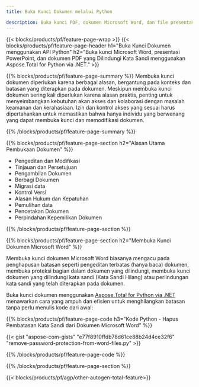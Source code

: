 ```yaml
---
title: Buka Kunci Dokumen melalui Python 

description: Buka kunci PDF, dokumen Microsoft Word, dan file presentasi PowerPoint yang dilindungi kata sandi melalui aplikasi Python Anda.
---
```


{{< blocks/products/pf/feature-page-wrap >}}
{{< blocks/products/pf/feature-page-header h1="Buka Kunci Dokumen menggunakan API Python" h2="Buka kunci Microsoft Word, presentasi PowerPoint, dan dokumen PDF yang Dilindungi Kata Sandi menggunakan Aspose.Total for Python via .NET." >}}

{{% blocks/products/pf/feature-page-summary %}}
Membuka kunci dokumen diperlukan karena berbagai alasan, bergantung pada konteks dan batasan yang diterapkan pada dokumen. Meskipun membuka kunci dokumen sering kali diperlukan karena alasan praktis, penting untuk menyeimbangkan kebutuhan akan akses dan kolaborasi dengan masalah keamanan dan kerahasiaan. Izin dan kontrol akses yang sesuai harus dipertahankan untuk memastikan bahwa hanya individu yang berwenang yang dapat membuka kunci dan memodifikasi dokumen.

{{% /blocks/products/pf/feature-page-summary  %}}

{{% blocks/products/pf/feature-page-section  h2="Alasan Utama Pembukaan Dokumen" %}}

- Pengeditan dan Modifikasi 
- Tinjauan dan Persetujuan 
- Pengambilan Dokumen 
- Berbagi Dokumen 
- Migrasi data 
- Kontrol Versi 
- Alasan Hukum dan Kepatuhan 
- Pemulihan data 
- Pencetakan Dokumen 
- Perpindahan Kepemilikan Dokumen

{{% /blocks/products/pf/feature-page-section %}}

{{% blocks/products/pf/feature-page-section  h2="Membuka Kunci Dokumen Microsoft Word" %}}

Membuka kunci dokumen Microsoft Word biasanya mengacu pada penghapusan batasan seperti pengeditan terbatas (hanya baca) dokumen, membuka proteksi bagian dalam dokumen yang dilindungi, membuka kunci dokumen yang dilindungi kata sandi (Kata Sandi Hilang) atau perlindungan kata sandi yang telah diterapkan pada dokumen.  <br />

Buka kunci dokumen menggunakan [Aspose.Total for Python via .NET](https://products.aspose.com/total/python-net/) menawarkan cara yang ampuh dan efisien untuk menghilangkan batasan tanpa perlu menulis kode dari awal:

{{% blocks/products/pf/feature-page-code h3="Kode Python - Hapus Pembatasan Kata Sandi dari Dokumen Microsoft Word" %}}

{{< gist "aspose-com-gists" "e77f8910ffdb78d61ce88b24d4ce32f6" "remove-password-protection-from-word-files.py" >}}

{{% /blocks/products/pf/feature-page-code  %}}

{{% /blocks/products/pf/feature-page-section %}}

{{< blocks/products/pf/agp/other-autogen-total-feature>}}